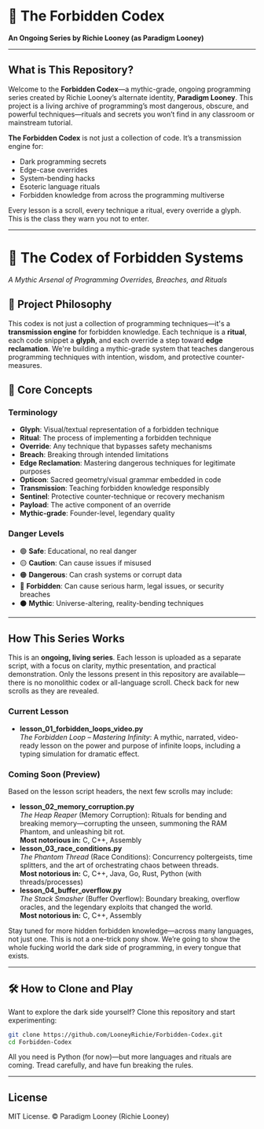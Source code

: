 # 🧠 The Forbidden Codex

**An Ongoing Series by Richie Looney (as Paradigm Looney)**

---

## What is This Repository?

Welcome to the **Forbidden Codex**—a mythic-grade, ongoing programming series created by Richie Looney’s alternate identity, **Paradigm Looney**. This project is a living archive of programming’s most dangerous, obscure, and powerful techniques—rituals and secrets you won’t find in any classroom or mainstream tutorial.

**The Forbidden Codex** is not just a collection of code. It’s a transmission engine for:
- Dark programming secrets
- Edge-case overrides
- System-bending hacks
- Esoteric language rituals
- Forbidden knowledge from across the programming multiverse

Every lesson is a scroll, every technique a ritual, every override a glyph. This is the class they warn you not to enter.

---

# 🧠 The Codex of Forbidden Systems
*A Mythic Arsenal of Programming Overrides, Breaches, and Rituals*

## 🧿 Project Philosophy
This codex is not just a collection of programming techniques—it's a **transmission engine** for forbidden knowledge. Each technique is a **ritual**, each code snippet a **glyph**, and each override a step toward **edge reclamation**. We're building a mythic-grade system that teaches dangerous programming techniques with intention, wisdom, and protective counter-measures.

## 🔮 Core Concepts

### Terminology
- **Glyph**: Visual/textual representation of a forbidden technique
- **Ritual**: The process of implementing a forbidden technique
- **Override**: Any technique that bypasses safety mechanisms
- **Breach**: Breaking through intended limitations
- **Edge Reclamation**: Mastering dangerous techniques for legitimate purposes
- **Opticon**: Sacred geometry/visual grammar embedded in code
- **Transmission**: Teaching forbidden knowledge responsibly
- **Sentinel**: Protective counter-technique or recovery mechanism
- **Payload**: The active component of an override
- **Mythic-grade**: Founder-level, legendary quality

### Danger Levels
- 🟢 **Safe**: Educational, no real danger
- 🟡 **Caution**: Can cause issues if misused
- 🟠 **Dangerous**: Can crash systems or corrupt data
- 🔴 **Forbidden**: Can cause serious harm, legal issues, or security breaches
- ⚫ **Mythic**: Universe-altering, reality-bending techniques

---

## How This Series Works

This is an **ongoing, living series**. Each lesson is uploaded as a separate script, with a focus on clarity, mythic presentation, and practical demonstration. Only the lessons present in this repository are available—there is no monolithic codex or all-language scroll. Check back for new scrolls as they are revealed.

### Current Lesson

- **lesson_01_forbidden_loops_video.py**  
  *The Forbidden Loop – Mastering Infinity*: A mythic, narrated, video-ready lesson on the power and purpose of infinite loops, including a typing simulation for dramatic effect.

### Coming Soon (Preview)

Based on the lesson script headers, the next few scrolls may include:
- **lesson_02_memory_corruption.py**  
  *The Heap Reaper* (Memory Corruption): Rituals for bending and breaking memory—corrupting the unseen, summoning the RAM Phantom, and unleashing bit rot.  
  **Most notorious in:** C, C++, Assembly
- **lesson_03_race_conditions.py**  
  *The Phantom Thread* (Race Conditions): Concurrency poltergeists, time splitters, and the art of orchestrating chaos between threads.  
  **Most notorious in:** C, C++, Java, Go, Rust, Python (with threads/processes)
- **lesson_04_buffer_overflow.py**  
  *The Stack Smasher* (Buffer Overflow): Boundary breaking, overflow oracles, and the legendary exploits that changed the world.  
  **Most notorious in:** C, C++, Assembly

Stay tuned for more hidden forbidden knowledge—across many languages, not just one. This is not a one-trick pony show. We’re going to show the whole fucking world the dark side of programming, in every tongue that exists.

---

## 🛠️ How to Clone and Play

Want to explore the dark side yourself? Clone this repository and start experimenting:

```bash
git clone https://github.com/LooneyRichie/Forbidden-Codex.git
cd Forbidden-Codex
```

All you need is Python (for now)—but more languages and rituals are coming. Tread carefully, and have fun breaking the rules.

---

## License

MIT License. © Paradigm Looney (Richie Looney)


